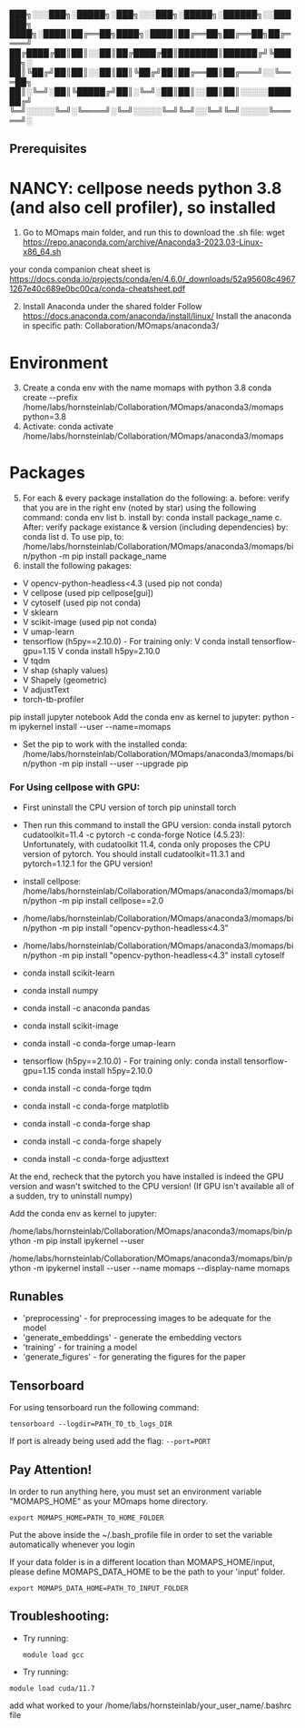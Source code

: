 
███╗░░░███╗░█████╗░███╗░░░███╗░█████╗░██████╗░░██████╗
████╗░████║██╔══██╗████╗░████║██╔══██╗██╔══██╗██╔════╝
██╔████╔██║██║░░██║██╔████╔██║███████║██████╔╝╚█████╗░
██║╚██╔╝██║██║░░██║██║╚██╔╝██║██╔══██║██╔═══╝░░╚═══██╗
██║░╚═╝░██║╚█████╔╝██║░╚═╝░██║██║░░██║██║░░░░░██████╔╝
╚═╝░░░░░╚═╝░╚════╝░╚═╝░░░░░╚═╝╚═╝░░╚═╝╚═╝░░░░░╚═════╝░

## Prerequisites

# NANCY: cellpose needs python 3.8 (and also cell profiler), so installed 
1. Go to MOmaps main folder, and run this to download the .sh file:
wget https://repo.anaconda.com/archive/Anaconda3-2023.03-Linux-x86_64.sh

 your conda companion cheat sheet is https://docs.conda.io/projects/conda/en/4.6.0/_downloads/52a95608c49671267e40c689e0bc00ca/conda-cheatsheet.pdf

2. Install Anaconda under the shared folder
	Follow https://docs.anaconda.com/anaconda/install/linux/
	Install the anaconda in specific path: Collaboration/MOmaps/anaconda3/

# Environment
3. Create a conda env with the name momaps with python 3.8
	conda create --prefix /home/labs/hornsteinlab/Collaboration/MOmaps/anaconda3/momaps python=3.8
4. Activate:
	conda activate /home/labs/hornsteinlab/Collaboration/MOmaps/anaconda3/momaps

# Packages
5. For each & every package installation do the following:
  a. before: verify that you are in the right env (noted by star) using the following command:
   conda env list
  b. install by: 
   conda install package_name 
  c. After: verify package existance & version (including dependencies) by:
   conda list
  d. To use pip, to:
	/home/labs/hornsteinlab/Collaboration/MOmaps/anaconda3/momaps/bin/python -m pip install package_name
6. install the following pakages:
- V opencv-python-headless<4.3 (used pip not conda)
- V cellpose (used pip cellpose[gui])
- V cytoself (used pip not conda)
- V sklearn
- V scikit-image (used pip not conda)
- V umap-learn
- tensorflow (h5py==2.10.0) - For training only:
    V conda install tensorflow-gpu=1.15
    V conda install h5py=2.10.0
- V tqdm
- V shap (shaply values)
- V Shapely (geometric) 
- V adjustText
- torch-tb-profiler

pip install jupyter notebook
Add the conda env as kernel to jupyter:
python -m ipykernel install --user --name=momaps

- Set the pip to work with the installed conda:
	/home/labs/hornsteinlab/Collaboration/MOmaps/anaconda3/momaps/bin/python -m pip install --user --upgrade pip

### For Using cellpose with GPU:

- First uninstall the CPU version of torch
  pip uninstall torch
- Then run this command to install the GPU version:
	conda install pytorch cudatoolkit=11.4 -c pytorch -c conda-forge
  Notice (4.5.23): Unfortunately, with cudatoolkit 11.4, conda only proposes the CPU version of pytorch.
  You should install cudatoolkit=11.3.1 and pytorch=1.12.1 for the GPU version!

- install cellpose:
	/home/labs/hornsteinlab/Collaboration/MOmaps/anaconda3/momaps/bin/python -m pip install cellpose==2.0

- /home/labs/hornsteinlab/Collaboration/MOmaps/anaconda3/momaps/bin/python -m pip install "opencv-python-headless<4.3" 

- /home/labs/hornsteinlab/Collaboration/MOmaps/anaconda3/momaps/bin/python -m pip install "opencv-python-headless<4.3" install cytoself 

- conda install scikit-learn

- conda install numpy

- conda install -c anaconda pandas

- conda install scikit-image

- conda install -c conda-forge umap-learn
 
- tensorflow (h5py==2.10.0) - For training only:
    conda install tensorflow-gpu=1.15
    conda install h5py=2.10.0

- conda install -c conda-forge tqdm

- conda install -c conda-forge matplotlib

- conda install -c conda-forge shap
 
- conda install -c conda-forge shapely

- conda install -c conda-forge adjusttext

At the end, recheck that the pytorch you have installed is indeed the GPU version and wasn't switched to the CPU version!
(If GPU isn't available all of a sudden, try to uninstall numpy)


Add the conda env as kernel to jupyter:

  /home/labs/hornsteinlab/Collaboration/MOmaps/anaconda3/momaps/bin/python -m pip install ipykernel --user

  /home/labs/hornsteinlab/Collaboration/MOmaps/anaconda3/momaps/bin/python -m ipykernel install --user --name momaps --display-name momaps


## Runables
- 'preprocessing' - for preprocessing images to be adequate for the model
- 'generate_embeddings' - generate the embedding vectors
- 'training' - for training a model
- 'generate_figures' - for generating the figures for the paper

## Tensorboard
For using tensorboard run the following command:
```
tensorboard --logdir=PATH_TO_tb_logs_DIR
```
If port is already being used add the flag: ```--port=PORT```

## Pay Attention!
In order to run anything here, you must set an environment variable "MOMAPS_HOME" as your MOmaps home directory.
```
export MOMAPS_HOME=PATH_TO_HOME_FOLDER
```
Put the above inside the ~/.bash_profile file in order to set the variable automatically whenever you login

If your data folder is in a different location than MOMAPS_HOME/input, please define MOMAPS_DATA_HOME to be the path to your 'input' folder.
```
export MOMAPS_DATA_HOME=PATH_TO_INPUT_FOLDER
```

## Troubleshooting:
- Try running:
  ```
  module load gcc
  ```
- Try running:
```
module load cuda/11.7
```
add what worked to your  /home/labs/hornsteinlab/your_user_name/.bashrc file
